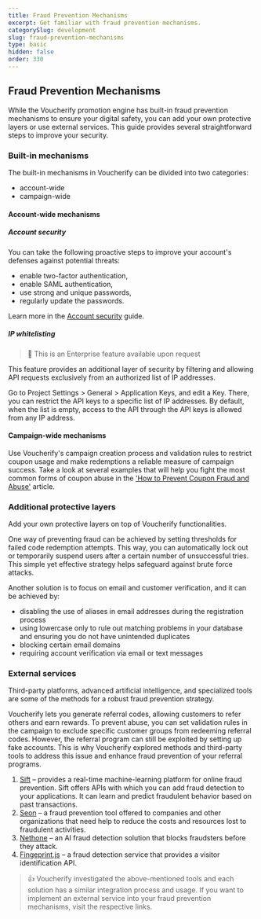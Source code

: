 ```yaml
---
title: Fraud Prevention Mechanisms
excerpt: Get familiar with fraud prevention mechanisms.
categorySlug: development
slug: fraud-prevention-mechanisms
type: basic
hidden: false
order: 330
---
```


## Fraud Prevention Mechanisms

While the Voucherify promotion engine has built-in fraud prevention mechanisms to ensure your digital safety, you can add your own protective layers or use external services. This guide provides several straightforward steps to improve your security.

### Built-in mechanisms

The built-in mechanisms in Voucherify can be divided into two categories:

- account-wide
- campaign-wide

#### Account-wide mechanisms

##### Account security 

You can take the following proactive steps to improve your account's defenses against potential threats:
- enable two-factor authentication,
- enable SAML authentication,
- use strong and unique passwords,
- regularly update the passwords.

Learn more in the [Account security](https://support.voucherify.io/article/437-account-security) guide.

##### IP whitelisting 

> 🚧
> This is an Enterprise feature available upon request

This feature provides an additional layer of security by filtering and allowing API requests exclusively from an authorized list of IP addresses.

Go to Project Settings > General > Application Keys, and edit a Key. There, you can restrict the API keys to a specific list of IP addresses. By default, when the list is empty, access to the API through the API keys is allowed from any IP address.

#### Campaign-wide mechanisms

Use Voucherify's campaign creation process and validation rules to restrict coupon usage and make redemptions a reliable measure of campaign success. Take a look at several examples that will help you fight the most common forms of coupon abuse in the ['How to Prevent Coupon Fraud and Abuse'](https://www.voucherify.io/blog/how-to-prevent-coupon-fraud-and-abuse) article.

### Additional protective layers

Add your own protective layers on top of Voucherify functionalities.

One way of preventing fraud can be achieved by setting thresholds for failed code redemption attempts. This way, you can automatically lock out or temporarily suspend users after a certain number of unsuccessful tries. This simple yet effective strategy helps safeguard against brute force attacks.

Another solution is to focus on email and customer verification, and it can be achieved by:
- disabling the use of aliases in email addresses during the registration process
- using lowercase only to rule out matching problems in your database and ensuring you do not have unintended duplicates
- blocking certain email domains
- requiring account verification via email or text messages

### External services

Third-party platforms, advanced artificial intelligence, and specialized tools are some of the methods for a robust fraud prevention strategy.

Voucherify lets you generate referral codes, allowing customers to refer others and earn rewards. To prevent abuse, you can set validation rules in the campaign to exclude specific customer groups from redeeming referral codes. However, the referral program can still be exploited by setting up fake accounts. This is why Voucherify explored methods and third-party tools to address this issue and enhance fraud prevention of your referral programs.

1. [Sift](https://www.sift.com) – provides a real-time machine-learning platform for online fraud prevention. Sift offers APIs with which you can add fraud detection to your applications. It can learn and predict fraudulent behavior based on past transactions.
2. [Seon](https://www.seon.io) – a fraud prevention tool offered to companies and other organizations that need help to reduce the costs and resources lost to fraudulent activities.
3. [Nethone](https://www.nethone.com) – an AI fraud detection solution that blocks fraudsters before they attack.
4. [Fingeprint.js](https://demo.fingerprint.com) – a fraud detection service that provides a visitor identification API.

>👍
> Voucherify investigated the above-mentioned tools and each solution has a similar integration process and usage. If you want to implement an external service into your fraud prevention mechanisms, visit the respective links.